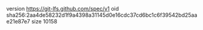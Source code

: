 version https://git-lfs.github.com/spec/v1
oid sha256:2aa4de58232d1f9a4398a31145d0e16cdc37cd6bc1c6f39542bd25aae21e87e7
size 10158
